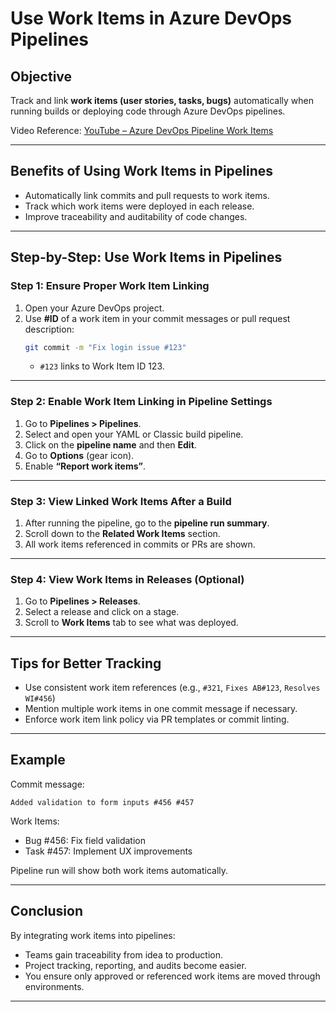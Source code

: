 # Use Work Items in Azure DevOps Pipelines

## Objective
Track and link **work items (user stories, tasks, bugs)** automatically when running builds or deploying code through Azure DevOps pipelines.

 Video Reference: [YouTube – Azure DevOps Pipeline Work Items](https://www.youtube.com/watch?v=xH5EY7FCFQw&t=77s)

---

## Benefits of Using Work Items in Pipelines
- Automatically link commits and pull requests to work items.
- Track which work items were deployed in each release.
- Improve traceability and auditability of code changes.

---

## Step-by-Step: Use Work Items in Pipelines

### Step 1: Ensure Proper Work Item Linking
1. Open your Azure DevOps project.
2. Use **#ID** of a work item in your commit messages or pull request description:
   ```bash
   git commit -m "Fix login issue #123"
   ```
   - `#123` links to Work Item ID 123.

---

### Step 2: Enable Work Item Linking in Pipeline Settings
1. Go to **Pipelines > Pipelines**.
2. Select and open your YAML or Classic build pipeline.
3. Click on the **pipeline name** and then **Edit**.
4. Go to **Options** (gear icon).
5. Enable **“Report work items”**.

---

### Step 3: View Linked Work Items After a Build
1. After running the pipeline, go to the **pipeline run summary**.
2. Scroll down to the **Related Work Items** section.
3. All work items referenced in commits or PRs are shown.

---

### Step 4: View Work Items in Releases (Optional)
1. Go to **Pipelines > Releases**.
2. Select a release and click on a stage.
3. Scroll to **Work Items** tab to see what was deployed.

---

## Tips for Better Tracking
- Use consistent work item references (e.g., `#321`, `Fixes AB#123`, `Resolves WI#456`)
- Mention multiple work items in one commit message if necessary.
- Enforce work item link policy via PR templates or commit linting.

---

## Example

Commit message:
```text
Added validation to form inputs #456 #457
```

Work Items:
- Bug #456: Fix field validation
- Task #457: Implement UX improvements

Pipeline run will show both work items automatically.

---

## Conclusion
By integrating work items into pipelines:
- Teams gain traceability from idea to production.
- Project tracking, reporting, and audits become easier.
- You ensure only approved or referenced work items are moved through environments.

---